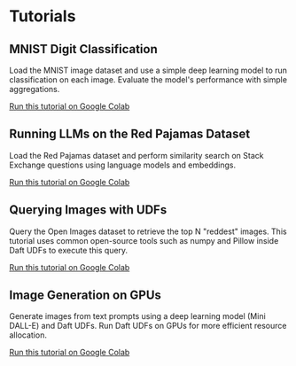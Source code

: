 # Tutorials

## MNIST Digit Classification

Load the MNIST image dataset and use a simple deep learning model to run classification on each image. Evaluate the model's performance with simple aggregations.

[Run this tutorial on Google Colab](https://colab.research.google.com/github/Eventual-Inc/Daft/blob/main/tutorials/mnist.ipynb)


## Running LLMs on the Red Pajamas Dataset

Load the Red Pajamas dataset and perform similarity search on Stack Exchange questions using language models and embeddings.

[Run this tutorial on Google Colab](https://colab.research.google.com/github/Eventual-Inc/Daft/blob/main/tutorials/embeddings/daft_tutorial_embeddings_stackexchange.ipynb)

## Querying Images with UDFs

Query the Open Images dataset to retrieve the top N "reddest" images. This tutorial uses common open-source tools such as numpy and Pillow inside Daft UDFs to execute this query.

[Run this tutorial on Google Colab](https://colab.research.google.com/github/Eventual-Inc/Daft/blob/main/tutorials/image_querying/top_n_red_color.ipynb)

## Image Generation on GPUs

Generate images from text prompts using a deep learning model (Mini DALL-E) and Daft UDFs. Run Daft UDFs on GPUs for more efficient resource allocation.

[Run this tutorial on Google Colab](https://colab.research.google.com/github/Eventual-Inc/Daft/blob/main/tutorials/text_to_image/text_to_image_generation.ipynb)


<!-- .. These can't be run because DeltaLake can't be accessed in anonymous mode from Google Colab
.. ML model batch inference/training on a Data Catalog
.. ---------------------------------------------------

.. Run ML models or train them on data in your data catalog (e.g. Apache Iceberg, DeltaLake or Hudi)

.. 1. `Local batch inference <https://colab.research.google.com/github/Eventual-Inc/Daft/blob/main/tutorials/delta_lake/1-local-image-batch-inference.ipynb>`__
.. 1. `Distributed batch inference <https://colab.research.google.com/github/Eventual-Inc/Daft/blob/main/tutorials/delta_lake/2-distributed-batch-inferece.ipynb>`__
.. 1. `Single-node Pytorch model training <https://colab.research.google.com/github/Eventual-Inc/Daft/blob/main/tutorials/delta_lake/3-pytorch-ray-single-node-training.ipynb>`__



.. Other ideas:
.. Scaling up in the cloud with Ray **[Coming Soon]**
.. Building a HTTP service **[Coming Soon]**
.. Interacting with external services to build a data annotation pipeline **[Coming Soon]**
.. Data preparation for ML model training **[Coming Soon]** -->